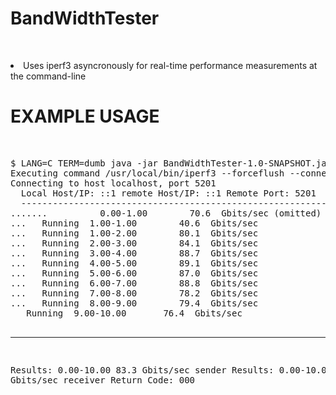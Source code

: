   <H1>BandWidthTester</H1>
  <p>
    <br/>
    <LI>
      Uses iperf3 asyncronously for real-time performance measurements
      at the command-line
    </LI>
  </p>
  <H1>
    EXAMPLE USAGE
  </H1>
  <br/>
  <pre>
$ LANG=C TERM=dumb java -jar BandWidthTester-1.0-SNAPSHOT.jar localhost
Executing command /usr/local/bin/iperf3 --forceflush --connect-timeout 3000 -c localhost -O 2 -P 8 -t 10 :  |...*
Connecting to host localhost, port 5201
  Local Host/IP: ::1 remote Host/IP: ::1 Remote Port: 5201
  ------------------------------------------------------------------------------
.......          0.00-1.00        70.6  Gbits/sec (omitted)
...   Running  1.00-1.00        40.6  Gbits/sec
...   Running  1.00-2.00        80.1  Gbits/sec
...   Running  2.00-3.00        84.1  Gbits/sec
...   Running  3.00-4.00        88.7  Gbits/sec
...   Running  4.00-5.00        89.1  Gbits/sec
...   Running  5.00-6.00        87.0  Gbits/sec
...   Running  6.00-7.00        88.8  Gbits/sec
...   Running  7.00-8.00        78.2  Gbits/sec
...   Running  8.00-9.00        79.4  Gbits/sec
   Running  9.00-10.00       76.4  Gbits/sec

  ------------------------------------------------------------------------------
Results:   0.00-10.00       83.3  Gbits/sec sender
Results:   0.00-10.00       83.3  Gbits/sec receiver
Return Code: 000
</pre>

